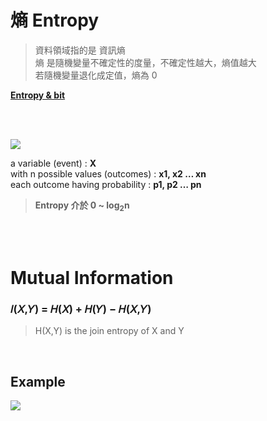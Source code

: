 # 熵 Entropy
> 資料領域指的是 資訊熵  
> 熵 是隨機變量不確定性的度量，不確定性越大，熵值越大  
> 若隨機變量退化成定值，熵為 0

[**Entropy & bit**](https://hackmd.io/@sXG2cRDpRbONCsrtz8jfqg/ry-0k0PwH) 

</br></br>

<img src="https://user-images.githubusercontent.com/86312099/123638361-ae1cb680-d851-11eb-8456-c635549bd32d.png" width="" height="">

</br>

a variable (event) : **X**   
with n possible values (outcomes) : **x1, x2 … xn**   
each outcome having probability : **p1, p2 … pn**    

> **Entropy 介於 0 ~ log<sub>2</sub>n**

</br></br>

# Mutual Information
### 𝐼(𝑋,𝑌) = 𝐻(𝑋) + 𝐻(𝑌) − 𝐻(𝑋,𝑌)
> H(X,Y) is the join entropy of X and Y

</br>

## Example
<img src ="https://user-images.githubusercontent.com/86312099/123641245-a27ebf00-d854-11eb-87ea-87987ff94eea.png">





